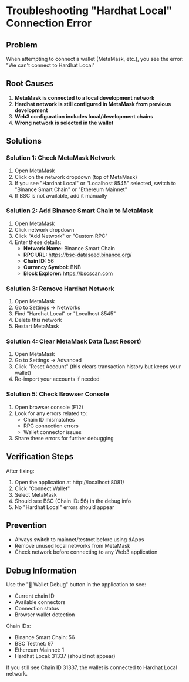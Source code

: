 # Troubleshooting "Hardhat Local" Connection Error

## Problem
When attempting to connect a wallet (MetaMask, etc.), you see the error: "We can't connect to Hardhat Local"

## Root Causes
1. **MetaMask is connected to a local development network**
2. **Hardhat network is still configured in MetaMask from previous development**
3. **Web3 configuration includes local/development chains**
4. **Wrong network is selected in the wallet**

## Solutions

### Solution 1: Check MetaMask Network
1. Open MetaMask
2. Click on the network dropdown (top of MetaMask)
3. If you see "Hardhat Local" or "Localhost 8545" selected, switch to "Binance Smart Chain" or "Ethereum Mainnet"
4. If BSC is not available, add it manually

### Solution 2: Add Binance Smart Chain to MetaMask
1. Open MetaMask
2. Click network dropdown
3. Click "Add Network" or "Custom RPC"
4. Enter these details:
   - **Network Name:** Binance Smart Chain
   - **RPC URL:** https://bsc-dataseed.binance.org/
   - **Chain ID:** 56
   - **Currency Symbol:** BNB
   - **Block Explorer:** https://bscscan.com

### Solution 3: Remove Hardhat Network
1. Open MetaMask
2. Go to Settings → Networks
3. Find "Hardhat Local" or "Localhost 8545"
4. Delete this network
5. Restart MetaMask

### Solution 4: Clear MetaMask Data (Last Resort)
1. Open MetaMask
2. Go to Settings → Advanced
3. Click "Reset Account" (this clears transaction history but keeps your wallet)
4. Re-import your accounts if needed

### Solution 5: Check Browser Console
1. Open browser console (F12)
2. Look for any errors related to:
   - Chain ID mismatches
   - RPC connection errors
   - Wallet connector issues
3. Share these errors for further debugging

## Verification Steps
After fixing:
1. Open the application at http://localhost:8081/
2. Click "Connect Wallet"
3. Select MetaMask
4. Should see BSC (Chain ID: 56) in the debug info
5. No "Hardhat Local" errors should appear

## Prevention
- Always switch to mainnet/testnet before using dApps
- Remove unused local networks from MetaMask
- Check network before connecting to any Web3 application

## Debug Information
Use the "🔧 Wallet Debug" button in the application to see:
- Current chain ID
- Available connectors
- Connection status
- Browser wallet detection

Chain IDs:
- Binance Smart Chain: 56
- BSC Testnet: 97
- Ethereum Mainnet: 1
- Hardhat Local: 31337 (should not appear)

If you still see Chain ID 31337, the wallet is connected to Hardhat Local network.
